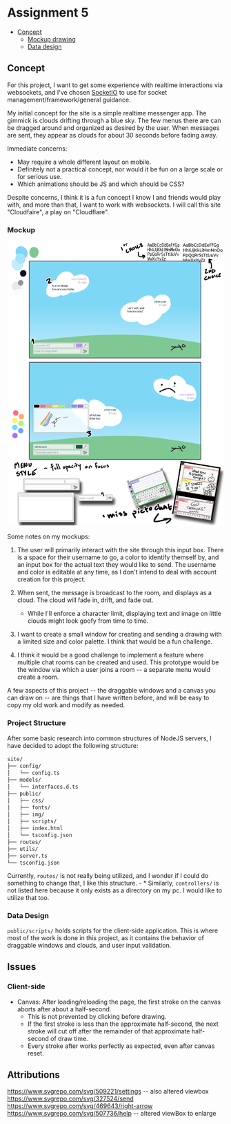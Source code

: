 # Assignment 5

- [Concept](#concept)
    - [Mockup drawing](#mockup)
    - [Data design](#data-design)


## Concept

For this project, I want to get some experience with realtime interactions via websockets, and I've chosen [SocketIO](https://socket.io/) to use for socket management/framework/general guidance.

My initial concept for the site is a simple realtime messenger app. The gimmick is clouds drifting through a blue sky. The few menus there are can be dragged around and organized as desired by the user. When messages are sent, they appear as clouds for about 30 seconds before fading away.

Immediate concerns:
- May require a whole different layout on mobile.
- Definitely not a practical concept, nor would it be fun on a large scale or for serious use.
- Which animations should be JS and which should be CSS?

Despite concerns, I think it is a fun concept I know I and friends would play with, and more than that, I want to work with websockets. I will call this site "Cloudfaire", a play on "Cloudflare".


### Mockup

![Site concept](./readme-src/concept.png)

Some notes on my mockups:

1. The user will primarily interact with the site through this input box. There is a space for their username to go, a color to identify themself by, and an input box for the actual text they would like to send. The username and color is editable at any time, as I don't intend to deal with account creation for this project.

2. When sent, the message is broadcast to the room, and displays as a cloud. The cloud will fade in, drift, and fade out.
    - While I'll enforce a character limit, displaying text and image on little clouds might look goofy from time to time.

3. I want to create a small window for creating and sending a drawing with a limited size and color palette. I think that would be a fun challenge.

4. I think it would be a good challenge to implement a feature where multiple chat rooms can be created and used. This prototype would be the window via which a user joins a room -- a separate menu would create a room.

A few aspects of this project -- the draggable windows and a canvas you can draw on -- are things that I have written before, and will be easy to copy my old work and modify as needed. 


### Project Structure

After some basic research into common structures of NodeJS servers, I have decided to adopt the following structure:

```
site/
├── config/
│   └── config.ts
├── models/
│   └── interfaces.d.ts
├── public/
│   ├── css/
│   ├── fonts/
│   ├── img/
│   ├── scripts/
│   ├── index.html
│   └── tsconfig.json
├── routes/
├── utils/
├── server.ts
└── tsconfig.json
```

Currently, `routes/` is not really being utilized, and I wonder if I could do something to change that, I like this structure.
    - * Similarly, `controllers/` is not listed here because it only exists as a directory on my pc. I would like to utilize that too.


### Data Design

`public/scripts/` holds scripts for the client-side application. This is where most of the work is done in this project, as it contains the behavior of draggable windows and clouds, and user input validation.


## Issues

### Client-side

- Canvas: After loading/reloading the page, the first stroke on the canvas aborts after about a half-second.
    - This is not prevented by clicking before drawing.
    - If the first stroke is less than the approximate half-second, the next stroke will cut off after the remainder of that approximate half-second of draw time.
    - Every stroke after works perfectly as expected, even after canvas reset.


## Attributions

https://www.svgrepo.com/svg/509221/settings -- also altered viewbox
https://www.svgrepo.com/svg/327524/send
https://www.svgrepo.com/svg/469643/right-arrow
https://www.svgrepo.com/svg/507736/help -- altered viewBox to enlarge
